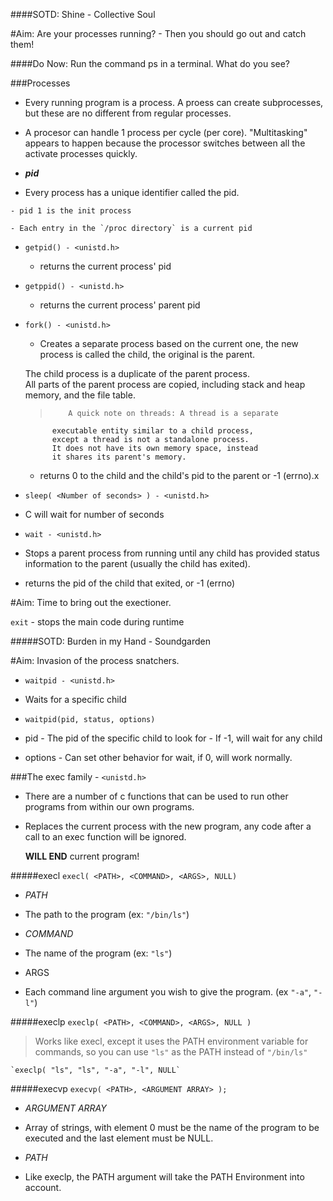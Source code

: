 ####SOTD: Shine - Collective Soul

#Aim: Are your processes running? - Then you should go out and catch them!

####Do Now: Run the command ps in a terminal. What do you see?

###Processes
 - Every running program is a process. A proess can create subprocesses, but these are no different from regular processes.

 - A procesor can handle 1 process per cycle (per core). "Multitasking" appears to happen because the processor switches between all the activate processes quickly.

  - _**pid**_
   - Every process has a unique identifier called the pid.

	- pid 1 is the init process

	- Each entry in the `/proc directory` is a current pid

  - `getpid() - <unistd.h>`
    - returns the current process' pid

  - `getppid() - <unistd.h>`
    - returns the current process' parent pid

  - `fork() - <unistd.h>`
	 - Creates a separate process based on the current one, the new process is called the child, the original is the parent.

	The child process is a duplicate of the parent process.  
	All parts of the parent process are copied, including stack and heap memory, and the file table.

	>		  A quick note on threads: A thread is a separate
			  executable entity similar to a child process,
			  except a thread is not a standalone process.
			  It does not have its own memory space, instead
			  it shares its parent's memory.

    - returns 0 to the child and the child's pid to the parent or -1 (errno).x

  - `sleep( <Number of seconds> ) - <unistd.h>`

   - C will wait for number of seconds

  - `wait - <unistd.h>`
   - Stops a parent process from running until any child has provided status information to the parent (usually the child has exited).

   - returns the pid of the child that exited, or -1 (errno)

#Aim: Time to bring out the exectioner.

`exit` - stops the main code during runtime

#####SOTD: Burden in my Hand - Soundgarden

#Aim: Invasion of the process snatchers.

- `waitpid - <unistd.h>`

 - Waits for a specific child

  - `waitpid(pid, status, options)`
   - pid
    - The pid of the specific child to look for
    - If -1, will wait for any child

   - options
    - Can set other behavior for wait, if 0, will work normally.

###The exec family - `<unistd.h>`

 - There are a number of c functions that can be used to run other programs from within our own programs.

 - Replaces the current process with the new program, any code after a call to an exec function will be ignored.

    **WILL END** current program!

#####execl
	`execl( <PATH>, <COMMAND>, <ARGS>, NULL)`

 - _PATH_
  - The path to the program (ex: `"/bin/ls"`)

 - _COMMAND_
  - The name of the program (ex: `"ls"`)

 - ARGS
  - Each command line argument you wish to give the program. (ex `"-a"`, `"-l"`)

#####execlp
	`execlp( <PATH>, <COMMAND>, <ARGS>, NULL )`

>Works like execl, except it uses the PATH environment variable for commands, so you can use `"ls"` as the PATH instead of `"/bin/ls"`

	`execlp( "ls", "ls", "-a", "-l", NULL`

#####execvp
	`execvp( <PATH>, <ARGUMENT ARRAY> );`

 - _ARGUMENT ARRAY_
  - Array of strings, with element 0 must be the name of the program to be executed and the last element must be NULL.

 - _PATH_
  -	Like execlp, the PATH argument will take the PATH Environment into account.


